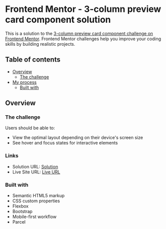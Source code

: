 # Frontend Mentor - 3-column preview card component solution

This is a solution to the [3-column preview card component challenge on Frontend Mentor](https://www.frontendmentor.io/challenges/3column-preview-card-component-pH92eAR2-). Frontend Mentor challenges help you improve your coding skills by building realistic projects.

## Table of contents

- [Overview](#overview)
  - [The challenge](#the-challenge)
- [My process](#my-process)
  - [Built with](#built-with)

## Overview

### The challenge

Users should be able to:

- View the optimal layout depending on their device's screen size
- See hover and focus states for interactive elements

### Links

- Solution URL: [Solution](https://github.com/joewild90/fm-columns-card-preview)
- Live Site URL: [Live URL](https://columns-card-preview-joe.netlify.app/)

### Built with

- Semantic HTML5 markup
- CSS custom properties
- Flexbox
- Bootstrap
- Mobile-first workflow
- Parcel
